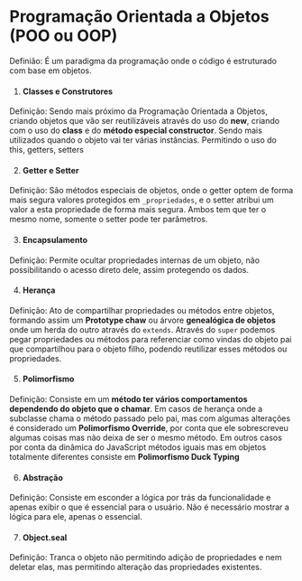# Programação Orientada a Objetos (POO ou OOP)
Definião: É um paradigma da programação onde o código é estruturado com base em objetos.

1. #### Classes e Construtores
Definição: Sendo mais próximo da Programação Orientada a Objetos, criando objetos que vão ser reutilizáveis através do uso do **new**, criando com o uso do **class** e do **método especial constructor**. Sendo mais utilizados quando o objeto vai ter várias instâncias. Permitindo o uso do this, getters, setters

2. #### Getter e Setter
Definição: São métodos especiais de objetos, onde o getter optem de forma mais segura valores protegidos em ``_propriedades``, e o setter atribui um valor  a esta propriedade de forma mais segura. Ambos tem que ter o mesmo nome, somente o setter pode ter parâmetros.

3. #### Encapsulamento
Definição: Permite ocultar propriedades internas de um objeto, não possibilitando o acesso direto dele, assim protegendo os dados.

4. #### Herança
Definição: Ato de compartilhar propriedades ou métodos entre objetos, formando assim um **Prototype chaw** ou árvore **genealógica de objetos** onde um herda do outro através do ``extends``.
Através do ``super`` podemos pegar propriedades ou métodos para referenciar como vindas do objeto pai que compartilhou para o objeto filho, podendo reutilizar esses métodos ou propriedades.

5. #### Polimorfismo
Definição: Consiste em um **método ter vários comportamentos dependendo do objeto que o chamar**. Em casos de herança onde a subclasse chama o método passado pelo pai, mas com algumas alterações é considerado um **Polimorfismo Override**, por conta que ele sobrescreveu algumas coisas mas não deixa de ser o mesmo método. Em outros casos por conta da dinâmica do JavaScript métodos iguais mas em objetos totalmente diferentes consiste em **Polimorfismo Duck Typing**

6. #### Abstração
Definição: Consiste em esconder a lógica por trás da funcionalidade e apenas exibir o que é essencial para o usuário. Não é necessário mostrar a lógica para ele, apenas o essencial.

7. #### Object.seal
Definição: Tranca o objeto não permitindo adição de propriedades e nem deletar elas, mas permitindo alteração das propriedades existentes.
